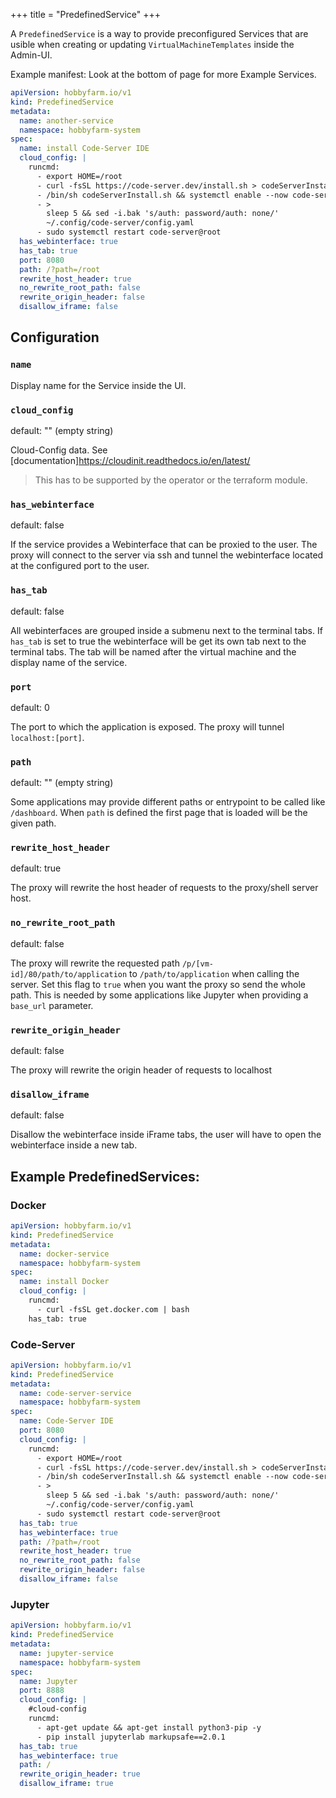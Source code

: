 +++
title = "PredefinedService"
+++

A `PredefinedService` is a way to provide preconfigured Services that are usible when creating or updating `VirtualMachineTemplates` inside the Admin-UI. 

Example manifest:
Look at the bottom of page for more Example Services.
```yaml
apiVersion: hobbyfarm.io/v1
kind: PredefinedService
metadata:
  name: another-service
  namespace: hobbyfarm-system
spec:
  name: install Code-Server IDE
  cloud_config: |
    runcmd:
      - export HOME=/root
      - curl -fsSL https://code-server.dev/install.sh > codeServerInstall.sh
      - /bin/sh codeServerInstall.sh && systemctl enable --now code-server@root
      - >
        sleep 5 && sed -i.bak 's/auth: password/auth: none/'
        ~/.config/code-server/config.yaml
      - sudo systemctl restart code-server@root
  has_webinterface: true
  has_tab: true
  port: 8080
  path: /?path=/root
  rewrite_host_header: true
  no_rewrite_root_path: false
  rewrite_origin_header: false
  disallow_iframe: false
``` 

## Configuration

### `name`
Display name for the Service inside the UI.

### `cloud_config`
default: "" (empty string)


Cloud-Config data. See [documentation]https://cloudinit.readthedocs.io/en/latest/

> This has to be supported by the operator or the terraform module. 

### `has_webinterface`
default: false

If the service provides a Webinterface that can be proxied to the user. The proxy will connect to the server via ssh and tunnel the webinterface located at the configured port to the user.

### `has_tab`
default: false

All webinterfaces are grouped inside a submenu next to the terminal tabs.
If `has_tab` is set to true the webinterface will be get its own tab next to the terminal tabs. The tab will be named after the virtual machine and the display name of the service.

### `port`
default: 0

The port to which the application is exposed. The proxy will tunnel `localhost:[port]`.

### `path`
default: "" (empty string)

Some applications may provide different paths or entrypoint to be called like `/dashboard`. When `path` is defined the first page that is loaded will be the given path.

### `rewrite_host_header`
default: true

The proxy will rewrite the host header of requests to the proxy/shell server host.

### `no_rewrite_root_path`
default: false

The proxy will rewrite the requested path `/p/[vm-id]/80/path/to/application` to `/path/to/application` when calling the server. Set this flag to `true` when you want the proxy so send the whole path. This is needed by some applications like Jupyter when providing a `base_url` parameter.

### `rewrite_origin_header`
default: false

The proxy will rewrite the origin header of requests to localhost


### `disallow_iframe`
default: false

Disallow the webinterface inside iFrame tabs, the user will have to open the webinterface inside a new tab.

## Example PredefinedServices:
### Docker
```yaml
apiVersion: hobbyfarm.io/v1
kind: PredefinedService
metadata:
  name: docker-service
  namespace: hobbyfarm-system
spec:
  name: install Docker
  cloud_config: |
    runcmd:
      - curl -fsSL get.docker.com | bash
    has_tab: true
``` 
### Code-Server
```yaml
apiVersion: hobbyfarm.io/v1
kind: PredefinedService
metadata:
  name: code-server-service
  namespace: hobbyfarm-system
spec:
  name: Code-Server IDE
  port: 8080
  cloud_config: |
    runcmd:
      - export HOME=/root
      - curl -fsSL https://code-server.dev/install.sh > codeServerInstall.sh
      - /bin/sh codeServerInstall.sh && systemctl enable --now code-server@root
      - >
        sleep 5 && sed -i.bak 's/auth: password/auth: none/'
        ~/.config/code-server/config.yaml
      - sudo systemctl restart code-server@root
  has_tab: true
  has_webinterface: true
  path: /?path=/root
  rewrite_host_header: true
  no_rewrite_root_path: false
  rewrite_origin_header: false
  disallow_iframe: false
``` 
### Jupyter

```yaml
apiVersion: hobbyfarm.io/v1
kind: PredefinedService
metadata:
  name: jupyter-service
  namespace: hobbyfarm-system
spec:
  name: Jupyter
  port: 8888
  cloud_config: |
    #cloud-config
    runcmd:
      - apt-get update && apt-get install python3-pip -y
      - pip install jupyterlab markupsafe==2.0.1
  has_tab: true
  has_webinterface: true
  path: /
  rewrite_origin_header: true
  disallow_iframe: true
```
